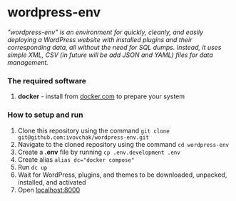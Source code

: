 # wordpress-env

_"wordpress-env" is an environment for quickly, cleanly, and easily deploying a WordPress website with installed plugins and their corresponding data, all without the need for SQL dumps. Instead, it uses simple XML, CSV (in future will be add JSON and YAML) files for data management._


### The required software
  1. **docker** - install from [docker.com](https://www.docker.com/) to prepare your system


### How to setup and run

  1. Clone this repository using the command `git clone git@github.com:ivovchak/wordpress-env.git`
  2. Navigate to the cloned repository using the command `cd wordpress-env`
  3. Create a **.env** file by running `cp .env.development .env`
  4. Create alias `alias dc="docker compose"`
  5. Run `dc up`
  6. Wait for WordPress, plugins, and themes to be downloaded, unpacked, installed, and activated
  7. Open [localhost:8000](http://localhost:8000/)
